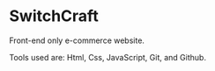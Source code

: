 # SwitchCraft 

Front-end only e-commerce website.

Tools used are: Html, Css, JavaScript, Git, and Github.

